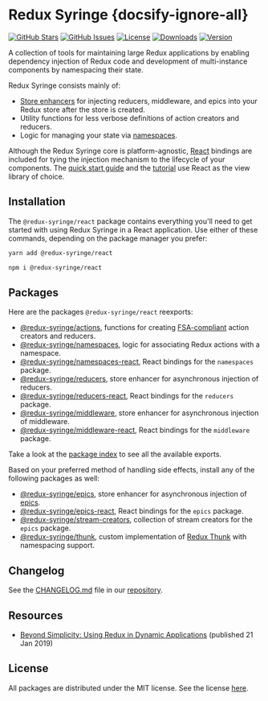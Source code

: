 # Redux Syringe {docsify-ignore-all}

[![GitHub Stars](https://img.shields.io/github/stars/wafflepie/redux-syringe)](https://github.com/wafflepie/redux-syringe)
[![GitHub Issues](https://img.shields.io/github/issues/wafflepie/redux-syringe?color=bada55)](https://github.com/wafflepie/redux-syringe/issues)
[![License](https://img.shields.io/badge/licence-MIT-ff69b4)](https://github.com/wafflepie/redux-syringe)
[![Downloads](https://badgen.net/npm/dm/@redux-syringe/reducers)](https://npmjs.com/package/@redux-syringe/reducers)
[![Version](https://badgen.net/npm/v/@redux-syringe/reducers)](https://npmjs.com/package/@redux-syringe/reducers)

A collection of tools for maintaining large Redux applications by enabling dependency injection of Redux code and development of multi-instance components by namespacing their state.

Redux Syringe consists mainly of:

- [Store enhancers](https://github.com/reduxjs/redux/blob/master/docs/Glossary.md#store-enhancer) for injecting reducers, middleware, and epics into your Redux store after the store is created.
- Utility functions for less verbose definitions of action creators and reducers.
- Logic for managing your state via [namespaces](/tutorial/02-namespacing).

Although the Redux Syringe core is platform-agnostic, [React](https://github.com/facebook/react/) bindings are included for tying the injection mechanism to the lifecycle of your components. The [quick start guide](/getting-started/quick-start) and the [tutorial](/tutorial/01-dependency-injection) use React as the view library of choice.

## Installation

The `@redux-syringe/react` package contains everything you'll need to get started with using Redux Syringe in a React application. Use either of these commands, depending on the package manager you prefer:

```sh
yarn add @redux-syringe/react

npm i @redux-syringe/react
```

## Packages

Here are the packages `@redux-syringe/react` reexports:

- [@redux-syringe/actions](/packages/actions), functions for creating [FSA-compliant](https://github.com/redux-utilities/flux-standard-action) action creators and reducers.
- [@redux-syringe/namespaces](/packages/namespaces), logic for associating Redux actions with a namespace.
- [@redux-syringe/namespaces-react](/packages/namespaces), React bindings for the `namespaces` package.
- [@redux-syringe/reducers](/packages/reducers), store enhancer for asynchronous injection of reducers.
- [@redux-syringe/reducers-react](/packages/reducers-react), React bindings for the `reducers` package.
- [@redux-syringe/middleware](/packages/middleware), store enhancer for asynchronous injection of middleware.
- [@redux-syringe/middleware-react](/packages/middleware-react), React bindings for the `middleware` package.

Take a look at the [package index](https://github.com/wafflepie/redux-syringe/blob/master/packages/react/src/index.js) to see all the available exports.

Based on your preferred method of handling side effects, install any of the following packages as well:

- [@redux-syringe/epics](/packages/epics), store enhancer for asynchronous injection of [epics](https://redux-observable.js.org/).
- [@redux-syringe/epics-react](/packages/epics-react), React bindings for the `epics` package.
- [@redux-syringe/stream-creators](/packages/stream-creators), collection of stream creators for the `epics` package.
- [@redux-syringe/thunk](/packages/thunk), custom implementation of [Redux Thunk](https://github.com/reduxjs/redux-thunk) with namespacing support.

## Changelog

See the [CHANGELOG.md](https://github.com/wafflepie/redux-syringe/blob/master/CHANGELOG.md) file in our [repository](https://github.com/wafflepie/redux-syringe).

## Resources

- [Beyond Simplicity: Using Redux in Dynamic Applications](https://medium.com/@wafflepie/beyond-simplicity-using-redux-in-dynamic-applications-ae9e0aea928c) (published 21 Jan 2019)

## License

All packages are distributed under the MIT license. See the license [here](https://github.com/wafflepie/redux-syringe/blob/master/LICENSE).
